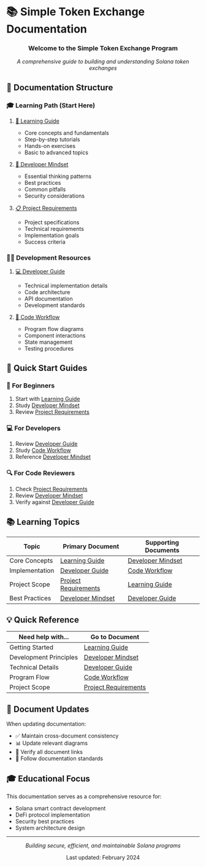 # 📚 Simple Token Exchange Documentation

<div align="center">
  <h3>Welcome to the Simple Token Exchange Program</h3>
  <p><em>A comprehensive guide to building and understanding Solana token exchanges</em></p>
</div>

## 📑 Documentation Structure

### 🎓 Learning Path (Start Here)

1. [📖 Learning Guide](./learning-guide.md)
   - Core concepts and fundamentals
   - Step-by-step tutorials
   - Hands-on exercises
   - Basic to advanced topics

2. [🧠 Developer Mindset](./keep-in-mind.md)
   - Essential thinking patterns
   - Best practices
   - Common pitfalls
   - Security considerations

3. [📋 Project Requirements](./requirement.md)
   - Project specifications
   - Technical requirements
   - Implementation goals
   - Success criteria

### 👨‍💻 Development Resources

1. [💻 Developer Guide](./developer-guide.md)
   - Technical implementation details
   - Code architecture
   - API documentation
   - Development standards

2. [🔄 Code Workflow](./code-workflow.md)
   - Program flow diagrams
   - Component interactions
   - State management
   - Testing procedures

## 🎯 Quick Start Guides

### 📘 For Beginners

1. Start with [Learning Guide](./learning-guide.md)
2. Study [Developer Mindset](./keep-in-mind.md)
3. Review [Project Requirements](./requirement.md)

### 💻 For Developers

1. Review [Developer Guide](./developer-guide.md)
2. Study [Code Workflow](./code-workflow.md)
3. Reference [Developer Mindset](./keep-in-mind.md)

### 🔍 For Code Reviewers

1. Check [Project Requirements](./requirement.md)
2. Review [Developer Mindset](./keep-in-mind.md)
3. Verify against [Developer Guide](./developer-guide.md)

## 📚 Learning Topics

| Topic | Primary Document | Supporting Documents |
|-------|-----------------|---------------------|
| Core Concepts | [Learning Guide](./learning-guide.md) | [Developer Mindset](./keep-in-mind.md) |
| Implementation | [Developer Guide](./developer-guide.md) | [Code Workflow](./code-workflow.md) |
| Project Scope | [Project Requirements](./requirement.md) | [Learning Guide](./learning-guide.md) |
| Best Practices | [Developer Mindset](./keep-in-mind.md) | [Developer Guide](./developer-guide.md) |

## 💡 Quick Reference

Need help with... | Go to Document
------------------|---------------
Getting Started | [Learning Guide](./learning-guide.md)
Development Principles | [Developer Mindset](./keep-in-mind.md)
Technical Details | [Developer Guide](./developer-guide.md)
Program Flow | [Code Workflow](./code-workflow.md)
Project Scope | [Project Requirements](./requirement.md)

## 🔄 Document Updates

When updating documentation:

- ✅ Maintain cross-document consistency
- 📊 Update relevant diagrams
- 🔗 Verify all document links
- 📝 Follow documentation standards

## 🎓 Educational Focus

This documentation serves as a comprehensive resource for:

- Solana smart contract development
- DeFi protocol implementation
- Security best practices
- System architecture design

---

<div align="center">
  <p><em>Building secure, efficient, and maintainable Solana programs</em></p>
  <p>Last updated: February 2024</p>
</div>
